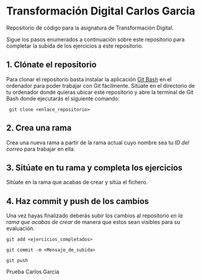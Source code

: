 # Transformación Digital Carlos Garcia
Repositorio de código para la asignatura de Transformación Digital.

Sigue los pasos enumerados a continuación sobre este repositorio para completar la subida de los ejercicios a este repositorio.

## 1. Clónate el repositorio
Para clonar el repositorio basta instalar la aplicación [Git Bash](https://gitforwindows.org/) en el ordenador para poder trabajar con Git fácilmente. Sitúate en el directorio de tu ordenador donde quieras ubicar este repositorio y abre la terminal de Git Bash donde ejecutarás el siguiente comando:

<code> git clone <enlace_repositorio></code>

## 2. Crea una rama 
Crea una nueva rama a partir de la rama actual cuyo nombre sea tu *ID del correo* para trabajar en ella.

## 3. Sitúate en tu rama y completa los ejercicios 
Sitúate en la rama que acabas de crear y sitúa el fichero.

## 4. Haz commit y push de los cambios
Una vez hayas finalizado deberás subir los cambios al repositorio *en la rama que acabas de crear* de manera que estos sean visibles para su evaluación.

<code>git add <ejercicios_completados></code>

<code>git commit -m <Mensaje_de_subida></code>

<code>git push</code>

Prueba Carlos Garcia 